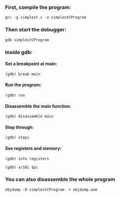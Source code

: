 ### First, compile the program:
`gcc -g simplest.c -o simplestCProgram`

### Then start the debugger:
`gdb simplestCProgram`

### Inside gdb:

#### Set a breakpoint at main:
`(gdb) break main`

#### Run the program: 
`(gdb) run`

#### Disassemble the main function:
`(gdb) disassemble main`

#### Step through:
`(gdb) stepi`

#### See registers and memory:
`(gdb) info registers`

`(gdb) x/10i $pc`

### You can also disassemble the whole program
`objdump -D simplestCProgram  > objdump.asm`
